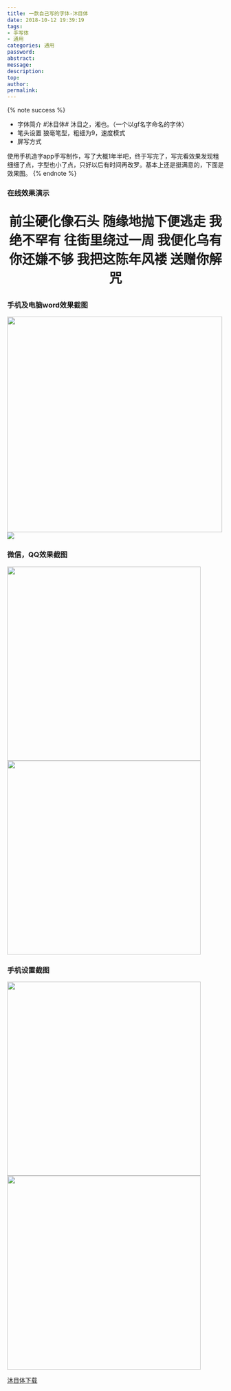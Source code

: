 ```yaml
---
title: 一款自己写的字体-沐目体
date: 2018-10-12 19:39:19
tags:
- 手写体
- 通用
categories: 通用
password:
abstract:
message:
description:
top:
author:
permalink:
---
```


{% note success %}
* 字体简介
	#沐目体# 沐目之，湘也。（一个以gf名字命名的字体）
* 笔头设置
	狼毫笔型，粗细为9，速度模式
* 屏写方式

使用手机造字app手写制作，写了大概1年半吧，终于写完了，写完看效果发现粗细细了点，字型也小了点，只好以后有时间再改罗。基本上还是挺满意的，下面是效果图。
{% endnote %}


### 在线效果演示

<p style="font-family: MMT;font-size: 30px;font-weight:bold;" align="center">
前尘硬化像石头
随缘地抛下便逃走
我绝不罕有
往街里绕过一周
我便化乌有
你还嫌不够
我把这陈年风褛
送赠你解咒
</p>
<!--more-->

### 手机及电脑word效果截图  

<img src=":category/font-mmt/cell.jpg" height="auto" width="500">
<img src=":category/font-mmt/word1.png" height="auto" width="auto">

### 微信，QQ效果截图  

<img src=":category/font-mmt/wechat.png" height="auto" width="450">
<img src=":category/font-mmt/qq.png" height="auto" width="450">

### 手机设置截图  

<img src=":category/font-mmt/setting.png" height="auto" width="450">
<img src=":category/font-mmt/setting1.png" height="auto" width="450">

[沐目体下载](https://github.com/Lruihao/Grocery)